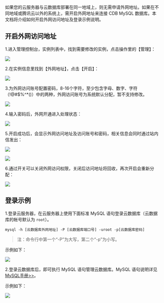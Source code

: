 如果您的云服务器与云数据库部署在同一地域上，则无需申请外网地址。如果在不同地域或腾讯云以外的系统上，需开启外网地址来连接 CDB MySQL 数据库。本文档将介绍如何开启外网访问地址及登录示例说明。

## 开启外网访问地址

1.进入管理控制台，实例列表中，找到需要修改的实例，点击操作里的【管理】：

![](https://mccdn.qcloud.com/img56825925da077.png)

2.在实例信息里找到【外网地址】，点击【开启】：

![](https://mccdn.qcloud.com/img5682595c5d4e7.png)

3.为外网访问账号配置密码，8-16个字符，至少包含字母、数字、字符（!@#$%^*()）中的两种，外网访问账号为系统默认分配，暂不支持修改。

![](https://mccdn.qcloud.com/img56825964bf4e6.png)

4.输入密码后，外网开通进入处理状态：

![](https://mccdn.qcloud.com/img5682596b1222d.png)

5.开启成功后，会显示外网访问地址及访问账号和密码，相关信息会同时通过站内信发出：

![](https://mccdn.qcloud.com/img568259720d52d.png)

![](https://mccdn.qcloud.com/img5682597c603ca.png)


6.通过开关可以关闭外网访问权限，关闭后访问地址将回收，再次开启会重新分配：

![](https://mccdn.qcloud.com/img5682598beba65.png)

## 登录示例

1.登录云服务器，在云服务器上使用下面标准 MySQL 语句登录云数据库（云数据库的帐号默认为 `root`）。

```
mysql -h [云数据库外网地址] -P [云数据库端口号] -uroot -p[云数据库密码]
```

>注：命令行中第一个“-P”为大写，第二个“-p”为小写。

示例如下：

![](https://mccdn.qcloud.com/static/img/1ad43e0d40701c303fc00b8853cb4d3e/image.png)

2.登录云数据库后，即可执行 MySQL 语句管理云数据库。MySQL 语句说明详见 [MySQL手册>>](http://dev.mysql.com/doc/)。

示例如下：

![](https://mccdn.qcloud.com/static/img/751ff4b57b51b21bf687bff6487a69a4/image.png)
